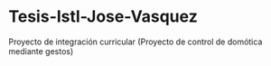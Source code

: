 # Tesis-Istl-Jose-Vasquez
Proyecto de integración curricular (Proyecto de control de domótica mediante gestos)

